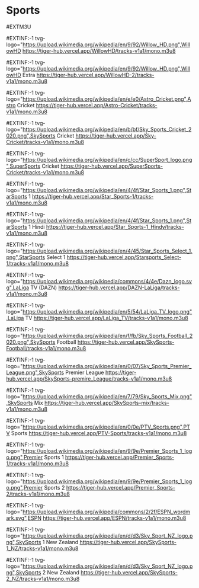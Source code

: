 # Sports

#EXTM3U

#EXTINF:-1 tvg-logo="https://upload.wikimedia.org/wikipedia/en/9/92/Willow_HD.png",WillowHD
https://tiger-hub.vercel.app/WillowHD/tracks-v1a1/mono.m3u8

#EXTINF:-1 tvg-logo="https://upload.wikimedia.org/wikipedia/en/9/92/Willow_HD.png",WillowHD Extra
https://tiger-hub.vercel.app/WillowHD-2/tracks-v1a1/mono.m3u8

#EXTINF:-1 tvg-logo="https://upload.wikimedia.org/wikipedia/en/e/e0/Astro_Cricket.png",Astro Cricket
https://tiger-hub.vercel.app/Astro-Cricket/tracks-v1a1/mono.m3u8

#EXTINF:-1 tvg-logo="https://upload.wikimedia.org/wikipedia/en/b/bf/Sky_Sports_Cricket_2020.png",SkySports Cricket
https://tiger-hub.vercel.app/Sky-Cricket/tracks-v1a1/mono.m3u8

#EXTINF:-1 tvg-logo="https://upload.wikimedia.org/wikipedia/en/c/cc/SuperSport_logo.png",SuperSports Cricket
https://tiger-hub.vercel.app/SuperSports-Cricket/tracks-v1a1/mono.m3u8

#EXTINF:-1 tvg-logo="https://upload.wikimedia.org/wikipedia/en/4/4f/Star_Sports_1.png",StarSports 1
https://tiger-hub.vercel.app/Star_Sports-1/tracks-v1a1/mono.m3u8

#EXTINF:-1 tvg-logo="https://upload.wikimedia.org/wikipedia/en/4/4f/Star_Sports_1.png",StarSports 1 Hindi
https://tiger-hub.vercel.app/Star_Sports-1_Hindy/tracks-v1a1/mono.m3u8

#EXTINF:-1 tvg-logo="https://upload.wikimedia.org/wikipedia/en/4/45/Star_Sports_Select_1.png",StarSports Select 1
https://tiger-hub.vercel.app/Starsports_Select-1/tracks-v1a1/mono.m3u8

#EXTINF:-1 tvg-logo="https://upload.wikimedia.org/wikipedia/commons/4/4e/Dazn_logo.svg",LaLiga TV (DAZN)
https://tiger-hub.vercel.app/DAZN-LaLiga/tracks-v1a1/mono.m3u8

#EXTINF:-1 tvg-logo="https://upload.wikimedia.org/wikipedia/en/5/54/LaLiga_TV_logo.png",LaLiga TV
https://tiger-hub.vercel.app/LaLiga_TV/tracks-v1a1/mono.m3u8

#EXTINF:-1 tvg-logo="https://upload.wikimedia.org/wikipedia/en/f/fb/Sky_Sports_Football_2020.png",SkySports Football
https://tiger-hub.vercel.app/SkySports-Football/tracks-v1a1/mono.m3u8

#EXTINF:-1 tvg-logo="https://upload.wikimedia.org/wikipedia/en/0/07/Sky_Sports_Premier_League.png",SkySports Premier League
https://tiger-hub.vercel.app/SkySports-premire_League/tracks-v1a1/mono.m3u8

#EXTINF:-1 tvg-logo="https://upload.wikimedia.org/wikipedia/en/7/79/Sky_Sports_Mix.png",SkySports Mix
https://tiger-hub.vercel.app/SkySports-mix/tracks-v1a1/mono.m3u8

#EXTINF:-1 tvg-logo="https://upload.wikimedia.org/wikipedia/en/0/0e/PTV_Sports.png",PTV Sports
https://tiger-hub.vercel.app/PTV-Sports/tracks-v1a1/mono.m3u8

#EXTINF:-1 tvg-logo="https://upload.wikimedia.org/wikipedia/en/9/9e/Premier_Sports_1_logo.png",Premier Sports 1
https://tiger-hub.vercel.app/Premier_Sports-1/tracks-v1a1/mono.m3u8

#EXTINF:-1 tvg-logo="https://upload.wikimedia.org/wikipedia/en/9/9e/Premier_Sports_1_logo.png",Premier Sports 2
https://tiger-hub.vercel.app/Premier_Sports-2/tracks-v1a1/mono.m3u8

#EXTINF:-1 tvg-logo="https://upload.wikimedia.org/wikipedia/commons/2/2f/ESPN_wordmark.svg",ESPN
https://tiger-hub.vercel.app/ESPN/tracks-v1a1/mono.m3u8

#EXTINF:-1 tvg-logo="https://upload.wikimedia.org/wikipedia/en/d/d3/Sky_Sport_NZ_logo.png",SkySports 1 New Zealand
https://tiger-hub.vercel.app/SkySports-1_NZ/tracks-v1a1/mono.m3u8

#EXTINF:-1 tvg-logo="https://upload.wikimedia.org/wikipedia/en/d/d3/Sky_Sport_NZ_logo.png",SkySports 2 New Zealand
https://tiger-hub.vercel.app/SkySports-2_NZ/tracks-v1a1/mono.m3u8
